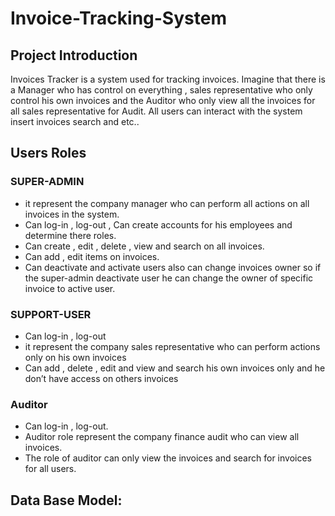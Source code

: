 # Invoice-Tracking-System
## Project Introduction
Invoices Tracker is a system used for tracking invoices.
Imagine that there is a Manager who has control on everything  ,
sales representative who only control his own invoices and 
the Auditor who only view all the invoices for all sales representative for Audit.
All users can interact with the system insert invoices search and etc..

## Users Roles

### SUPER-ADMIN
 - it represent the company manager who can perform all actions on all invoices in the system.
 - Can log-in , log-out , Can create accounts for his employees and determine there roles.
 - Can create , edit , delete , view and search on all invoices.
 - Can add , edit items on invoices.
 - Can deactivate and activate users also can change invoices owner so if the super-admin deactivate user he can change the owner of specific invoice to active user. 
### SUPPORT-USER
 - Can log-in , log-out
 - it represent the company sales representative who can perform actions only on his own invoices
 - Can add , delete , edit and view and search his own invoices only and he don’t have access on others invoices
### Auditor
  - Can log-in , log-out.
  - Auditor role represent the company finance audit who can view all invoices.
  - The role of auditor can only view the invoices and search for invoices for all users.

## Data Base Model:


